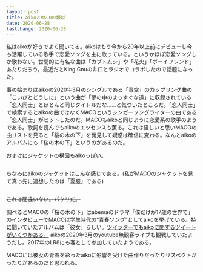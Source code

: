 ```yaml
---
layout: post
title: aikoとMACOの類似
date: 2020-06-28
lastchange: 2020-06-28
---
```


私はaikoが好きでよく聞いてる。aikoはもう今から20年以上前にデビューし今も活躍している歌手で恋愛ソングを主に歌っている。というかほぼ恋愛ソングしか歌わない。世間的に有名な曲は「カブトムシ」や「花火」「ボーイフレンド」あたりだろう。最近だとKing Gnuの井口とラジオでコラボしたので話題になった。

事の始まりはaikoの2020年3月のシングルである「青空」のカップリング曲の「こいびとどうしに」という曲が「夢の中のまっすぐな道」に収録されている「恋人同士」とほとんど同じタイトルだな……と気づいたところだ。「恋人同士」で検索するとaikoの曲ではなくMACOというシンガーソングライターの曲である「恋人同士」がヒットしたのだ。MACOもaikoと同じように恋愛系の歌手のようである。歌詞を読んでもaikoのエッセンスも薫る。これは怪しいと思いMACOの曲リストを見ると「桜の木の下」を発見して疑惑は確信に変わる。なんとaikoのアルバムにも「桜の木の下」というのがあるのだ。

おまけにジャケットの構図もaikoっぽい。

  <div class="row img-padding row-bottom">
    <div class="col-lg-4 col-sm-6">
      <img src="https://i.imgur.com/JTKFuLS.png" alt="" class="img-fluid">
    </div>
  </div>

ちなみにaikoのジャケットはこんな感じである。(私がMACOのジャケットを見て真っ先に連想したのは「夏服」である)

  <div class="row img-padding row-bottom">
    <div class="col-lg-4 col-sm-6">
      <img src="https://i.imgur.com/Cc2kd6x.png" class="img-fluid" alt="">
    </div>
    <div class="col-lg-4 col-sm-6">
      <img  src="https://i.imgur.com/CmoDoig.png" class="img-fluid" alt="">
    </div>
    <div class="col-lg-4">
    </div>
  </div>

~~これは間違いない。パクリだ。~~

調べるとMACOの「桜の木の下」はabemaのドラマ「僕だけが17歳の世界で」のインタビューでMACOは学生時代の“青春ソング”としてaikoを挙げている。特に聞いていたアルバムは「彼女」らしい。[ツイッターでもaikoに関するツイートがいくつかある。](https://twitter.com/search?q=from%3A%40maco_opc%20aiko&src=typed_query&f=live) aikoの2020年3月のyoutube無観客ライブも観戦していたようだし。2017年のLR8にも客として参加していたようである。

MACOには彼女の青春を彩ったaikoに影響を受けた曲作りだったりリスペクトだったりがあるのだと思われる。